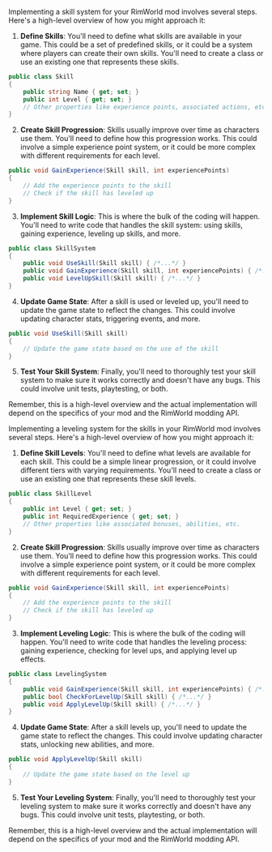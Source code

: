 Implementing a skill system for your RimWorld mod involves several steps. Here's a high-level overview of how you might approach it:

1. **Define Skills**: You'll need to define what skills are available in your game. This could be a set of predefined skills, or it could be a system where players can create their own skills. You'll need to create a class or use an existing one that represents these skills.

```csharp
public class Skill
{
    public string Name { get; set; }
    public int Level { get; set; }
    // Other properties like experience points, associated actions, etc.
}
```

2. **Create Skill Progression**: Skills usually improve over time as characters use them. You'll need to define how this progression works. This could involve a simple experience point system, or it could be more complex with different requirements for each level.

```csharp
public void GainExperience(Skill skill, int experiencePoints)
{
    // Add the experience points to the skill
    // Check if the skill has leveled up
}
```

3. **Implement Skill Logic**: This is where the bulk of the coding will happen. You'll need to write code that handles the skill system: using skills, gaining experience, leveling up skills, and more.

```csharp
public class SkillSystem
{
    public void UseSkill(Skill skill) { /*...*/ }
    public void GainExperience(Skill skill, int experiencePoints) { /*...*/ }
    public void LevelUpSkill(Skill skill) { /*...*/ }
}
```

4. **Update Game State**: After a skill is used or leveled up, you'll need to update the game state to reflect the changes. This could involve updating character stats, triggering events, and more.

```csharp
public void UseSkill(Skill skill)
{
    // Update the game state based on the use of the skill
}
```

5. **Test Your Skill System**: Finally, you'll need to thoroughly test your skill system to make sure it works correctly and doesn't have any bugs. This could involve unit tests, playtesting, or both.

Remember, this is a high-level overview and the actual implementation will depend on the specifics of your mod and the RimWorld modding API.

Implementing a leveling system for the skills in your RimWorld mod involves several steps. Here's a high-level overview of how you might approach it:

1. **Define Skill Levels**: You'll need to define what levels are available for each skill. This could be a simple linear progression, or it could involve different tiers with varying requirements. You'll need to create a class or use an existing one that represents these skill levels.

```csharp
public class SkillLevel
{
    public int Level { get; set; }
    public int RequiredExperience { get; set; }
    // Other properties like associated bonuses, abilities, etc.
}
```

2. **Create Skill Progression**: Skills usually improve over time as characters use them. You'll need to define how this progression works. This could involve a simple experience point system, or it could be more complex with different requirements for each level.

```csharp
public void GainExperience(Skill skill, int experiencePoints)
{
    // Add the experience points to the skill
    // Check if the skill has leveled up
}
```

3. **Implement Leveling Logic**: This is where the bulk of the coding will happen. You'll need to write code that handles the leveling process: gaining experience, checking for level ups, and applying level up effects.

```csharp
public class LevelingSystem
{
    public void GainExperience(Skill skill, int experiencePoints) { /*...*/ }
    public bool CheckForLevelUp(Skill skill) { /*...*/ }
    public void ApplyLevelUp(Skill skill) { /*...*/ }
}
```

4. **Update Game State**: After a skill levels up, you'll need to update the game state to reflect the changes. This could involve updating character stats, unlocking new abilities, and more.

```csharp
public void ApplyLevelUp(Skill skill)
{
    // Update the game state based on the level up
}
```

5. **Test Your Leveling System**: Finally, you'll need to thoroughly test your leveling system to make sure it works correctly and doesn't have any bugs. This could involve unit tests, playtesting, or both.

Remember, this is a high-level overview and the actual implementation will depend on the specifics of your mod and the RimWorld modding API.

